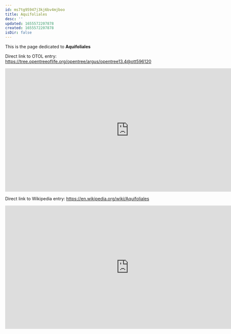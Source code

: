 ```yaml
---
id: ms7tg95947j3kj6bv4mjboo
title: Aquifoliales
desc: ''
updated: 1655572207878
created: 1655572207878
isDir: false
---
```

This is the page dedicated to **Aquifoliales**


Direct link to OTOL entry: https://tree.opentreeoflife.org/opentree/argus/opentree13.4@ott596120



<html>
    <body>
    <iframe src="https://tree.opentreeoflife.org/opentree/argus/opentree13.4@ott596120"
    width="800" height="400" frameborder="0" allowfullscreen> </iframe>
    </body>
</html>
    


Direct link to Wikipedia entry: https://en.wikipedia.org/wiki/Aquifoliales



<html>
    <body>
    <iframe src="https://en.wikipedia.org/wiki/Aquifoliales"
    width="800" height="400" frameborder="0" allowfullscreen> </iframe>
    </body>
</html>
    
